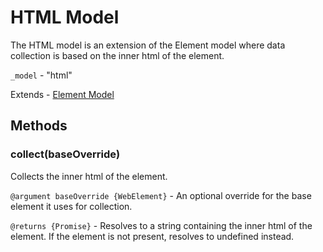# HTML Model
The HTML model is an extension of the Element model where data collection is based on the inner html of the element.

`_model` - "html"

Extends - [Element Model](element.md)

## Methods

### collect(baseOverride)
Collects the inner html of the element.

`@argument baseOverride {WebElement}` - An optional override for the base element it uses for collection.

`@returns {Promise}` - Resolves to a string containing the inner html of the element. If the element is not present, resolves to undefined instead.